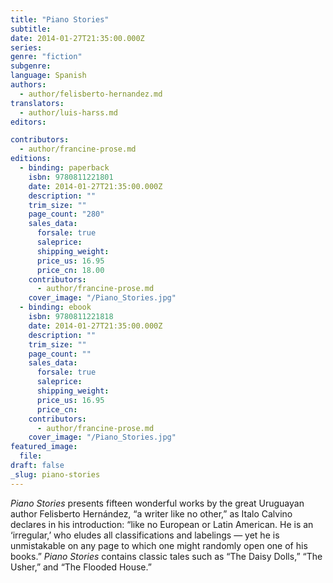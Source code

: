 ```yaml
---
title: "Piano Stories"
subtitle:
date: 2014-01-27T21:35:00.000Z
series:
genre: "fiction"
subgenre:
language: Spanish
authors:
  - author/felisberto-hernandez.md
translators:
  - author/luis-harss.md
editors:

contributors:
  - author/francine-prose.md
editions:
  - binding: paperback
    isbn: 9780811221801
    date: 2014-01-27T21:35:00.000Z
    description: ""
    trim_size: ""
    page_count: "280"
    sales_data:
      forsale: true
      saleprice:
      shipping_weight:
      price_us: 16.95
      price_cn: 18.00
    contributors:
      - author/francine-prose.md
    cover_image: "/Piano_Stories.jpg"
  - binding: ebook
    isbn: 9780811221818
    date: 2014-01-27T21:35:00.000Z
    description: ""
    trim_size: ""
    page_count: ""
    sales_data:
      forsale: true
      saleprice:
      shipping_weight:
      price_us: 16.95
      price_cn:
    contributors:
      - author/francine-prose.md
    cover_image: "/Piano_Stories.jpg"
featured_image:
  file:
draft: false
_slug: piano-stories
---
```


_Piano Stories_ presents fifteen wonderful works by the great Uruguayan author Felisberto Hernández, “a writer like no other,” as Italo Calvino declares in his introduction: “like no European or Latin American. He is an ‘irregular,’ who eludes all classifications and labelings — yet he is unmistakable on any page to which one might randomly open one of his books.” _Piano Stories_ contains classic tales such as “The Daisy Dolls,” “The Usher,” and “The Flooded House.”

